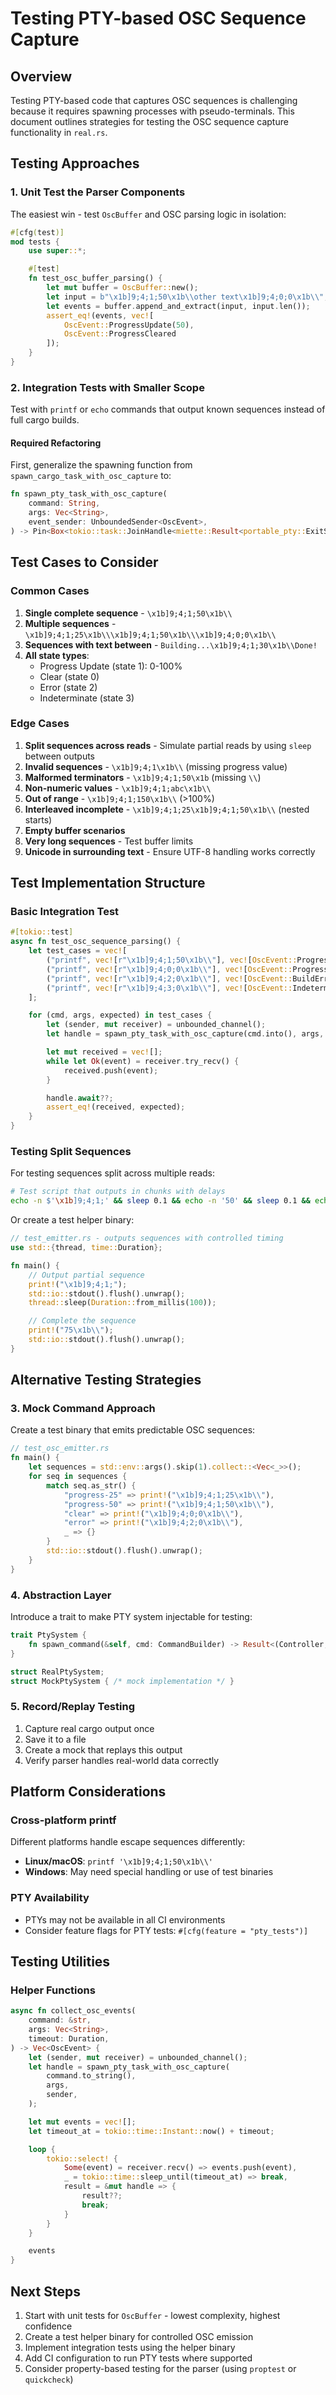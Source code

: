 # Testing PTY-based OSC Sequence Capture

## Overview

Testing PTY-based code that captures OSC sequences is challenging because it requires spawning
processes with pseudo-terminals. This document outlines strategies for testing the OSC sequence
capture functionality in `real.rs`.

## Testing Approaches

### 1. Unit Test the Parser Components

The easiest win - test `OscBuffer` and OSC parsing logic in isolation:

```rust
#[cfg(test)]
mod tests {
    use super::*;

    #[test]
    fn test_osc_buffer_parsing() {
        let mut buffer = OscBuffer::new();
        let input = b"\x1b]9;4;1;50\x1b\\other text\x1b]9;4;0;0\x1b\\";
        let events = buffer.append_and_extract(input, input.len());
        assert_eq!(events, vec![
            OscEvent::ProgressUpdate(50),
            OscEvent::ProgressCleared
        ]);
    }
}
```

### 2. Integration Tests with Smaller Scope

Test with `printf` or `echo` commands that output known sequences instead of full cargo builds.

#### Required Refactoring

First, generalize the spawning function from `spawn_cargo_task_with_osc_capture` to:

```rust
fn spawn_pty_task_with_osc_capture(
    command: String,
    args: Vec<String>,
    event_sender: UnboundedSender<OscEvent>,
) -> Pin<Box<tokio::task::JoinHandle<miette::Result<portable_pty::ExitStatus>>>>
```

## Test Cases to Consider

### Common Cases

1. **Single complete sequence** - `\x1b]9;4;1;50\x1b\\`
2. **Multiple sequences** - `\x1b]9;4;1;25\x1b\\\x1b]9;4;1;50\x1b\\\x1b]9;4;0;0\x1b\\`
3. **Sequences with text between** - `Building...\x1b]9;4;1;30\x1b\\Done!`
4. **All state types**:
   - Progress Update (state 1): 0-100%
   - Clear (state 0)
   - Error (state 2)
   - Indeterminate (state 3)

### Edge Cases

1. **Split sequences across reads** - Simulate partial reads by using `sleep` between outputs
2. **Invalid sequences** - `\x1b]9;4;1\x1b\\` (missing progress value)
3. **Malformed terminators** - `\x1b]9;4;1;50\x1b` (missing `\\`)
4. **Non-numeric values** - `\x1b]9;4;1;abc\x1b\\`
5. **Out of range** - `\x1b]9;4;1;150\x1b\\` (>100%)
6. **Interleaved incomplete** - `\x1b]9;4;1;25\x1b]9;4;1;50\x1b\\` (nested starts)
7. **Empty buffer scenarios**
8. **Very long sequences** - Test buffer limits
9. **Unicode in surrounding text** - Ensure UTF-8 handling works correctly

## Test Implementation Structure

### Basic Integration Test

```rust
#[tokio::test]
async fn test_osc_sequence_parsing() {
    let test_cases = vec![
        ("printf", vec![r"\x1b]9;4;1;50\x1b\\"], vec![OscEvent::ProgressUpdate(50)]),
        ("printf", vec![r"\x1b]9;4;0;0\x1b\\"], vec![OscEvent::ProgressCleared]),
        ("printf", vec![r"\x1b]9;4;2;0\x1b\\"], vec![OscEvent::BuildError]),
        ("printf", vec![r"\x1b]9;4;3;0\x1b\\"], vec![OscEvent::IndeterminateProgress]),
    ];

    for (cmd, args, expected) in test_cases {
        let (sender, mut receiver) = unbounded_channel();
        let handle = spawn_pty_task_with_osc_capture(cmd.into(), args, sender);

        let mut received = vec![];
        while let Ok(event) = receiver.try_recv() {
            received.push(event);
        }

        handle.await??;
        assert_eq!(received, expected);
    }
}
```

### Testing Split Sequences

For testing sequences split across multiple reads:

```bash
# Test script that outputs in chunks with delays
echo -n $'\x1b]9;4;1;' && sleep 0.1 && echo -n '50' && sleep 0.1 && echo $'\x1b\\'
```

Or create a test helper binary:

```rust
// test_emitter.rs - outputs sequences with controlled timing
use std::{thread, time::Duration};

fn main() {
    // Output partial sequence
    print!("\x1b]9;4;1;");
    std::io::stdout().flush().unwrap();
    thread::sleep(Duration::from_millis(100));

    // Complete the sequence
    print!("75\x1b\\");
    std::io::stdout().flush().unwrap();
}
```

## Alternative Testing Strategies

### 3. Mock Command Approach

Create a test binary that emits predictable OSC sequences:

```rust
// test_osc_emitter.rs
fn main() {
    let sequences = std::env::args().skip(1).collect::<Vec<_>>();
    for seq in sequences {
        match seq.as_str() {
            "progress-25" => print!("\x1b]9;4;1;25\x1b\\"),
            "progress-50" => print!("\x1b]9;4;1;50\x1b\\"),
            "clear" => print!("\x1b]9;4;0;0\x1b\\"),
            "error" => print!("\x1b]9;4;2;0\x1b\\"),
            _ => {}
        }
        std::io::stdout().flush().unwrap();
    }
}
```

### 4. Abstraction Layer

Introduce a trait to make PTY system injectable for testing:

```rust
trait PtySystem {
    fn spawn_command(&self, cmd: CommandBuilder) -> Result<(Controller, Child)>;
}

struct RealPtySystem;
struct MockPtySystem { /* mock implementation */ }
```

### 5. Record/Replay Testing

1. Capture real cargo output once
2. Save it to a file
3. Create a mock that replays this output
4. Verify parser handles real-world data correctly

## Platform Considerations

### Cross-platform printf

Different platforms handle escape sequences differently:

- **Linux/macOS**: `printf '\x1b]9;4;1;50\x1b\\'`
- **Windows**: May need special handling or use of test binaries

### PTY Availability

- PTYs may not be available in all CI environments
- Consider feature flags for PTY tests: `#[cfg(feature = "pty_tests")]`

## Testing Utilities

### Helper Functions

```rust
async fn collect_osc_events(
    command: &str,
    args: Vec<String>,
    timeout: Duration,
) -> Vec<OscEvent> {
    let (sender, mut receiver) = unbounded_channel();
    let handle = spawn_pty_task_with_osc_capture(
        command.to_string(),
        args,
        sender,
    );

    let mut events = vec![];
    let timeout_at = tokio::time::Instant::now() + timeout;

    loop {
        tokio::select! {
            Some(event) = receiver.recv() => events.push(event),
            _ = tokio::time::sleep_until(timeout_at) => break,
            result = &mut handle => {
                result??;
                break;
            }
        }
    }

    events
}
```

## Next Steps

1. Start with unit tests for `OscBuffer` - lowest complexity, highest confidence
2. Create a test helper binary for controlled OSC emission
3. Implement integration tests using the helper binary
4. Add CI configuration to run PTY tests where supported
5. Consider property-based testing for the parser (using `proptest` or `quickcheck`)
